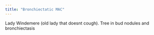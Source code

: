 ```yaml
---
title: "Bronchiectatic MAC"
---
```

Lady Windemere (old lady that doesnt cough). Tree in bud nodules and bronchiectasis

